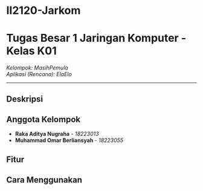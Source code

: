 # II2120-Jarkom
# Tugas Besar 1 Jaringan Komputer - Kelas K01

*Kelompok: MasihPemula*  
*Aplikasi (Rencana): ElaElo*

---

## Deskripsi

## Anggota Kelompok
- **Raka Aditya Nugraha** - *18223013*
- **Muhammad Omar Berliansyah** - *18223055*

## Fitur

## Cara Menggunakan

